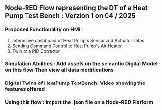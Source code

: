 ## Node-RED Flow representing the DT of a Heat Pump Test Bench : Verzion 1 on 04 / 2025

### Proposed Functionality on HMI :

 1) Interactive dashboard of Heat Pump's Sensor and Actuator datas
 2) Sending Command Control to Heat Pump's Air-Heater
 3) Twin of a PID Corrector

### Simulation Abilities : Add assets on the semantic Digital Model on this flow Then view all data modifications

### Digital Twins of HeatPump TestBench: Video showing the features offered

### Using this flow : import the .json file on a Node-RED Platform

